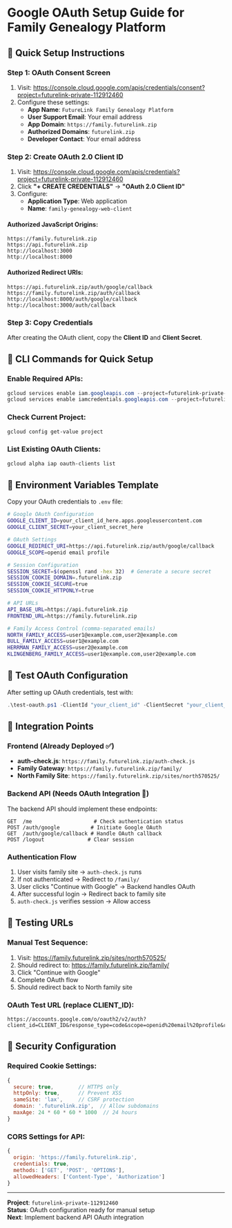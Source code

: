 # Google OAuth Setup Guide for Family Genealogy Platform

## 🎯 Quick Setup Instructions

### Step 1: OAuth Consent Screen
1. Visit: https://console.cloud.google.com/apis/credentials/consent?project=futurelink-private-112912460
2. Configure these settings:
   - **App Name**: `FutureLink Family Genealogy Platform`  
   - **User Support Email**: Your email address
   - **App Domain**: `https://family.futurelink.zip`
   - **Authorized Domains**: `futurelink.zip`
   - **Developer Contact**: Your email address

### Step 2: Create OAuth 2.0 Client ID
1. Visit: https://console.cloud.google.com/apis/credentials?project=futurelink-private-112912460
2. Click **"+ CREATE CREDENTIALS"** → **"OAuth 2.0 Client ID"**
3. Configure:
   - **Application Type**: Web application
   - **Name**: `family-genealogy-web-client`

#### Authorized JavaScript Origins:
```
https://family.futurelink.zip
https://api.futurelink.zip
http://localhost:3000
http://localhost:8000
```

#### Authorized Redirect URIs:
```
https://api.futurelink.zip/auth/google/callback
https://family.futurelink.zip/auth/callback  
http://localhost:8000/auth/google/callback
http://localhost:3000/auth/callback
```

### Step 3: Copy Credentials
After creating the OAuth client, copy the **Client ID** and **Client Secret**.

## 🔧 CLI Commands for Quick Setup

### Enable Required APIs:
```powershell
gcloud services enable iam.googleapis.com --project=futurelink-private-112912460
gcloud services enable iamcredentials.googleapis.com --project=futurelink-private-112912460
```

### Check Current Project:
```powershell
gcloud config get-value project
```

### List Existing OAuth Clients:
```powershell
gcloud alpha iap oauth-clients list
```

## 📝 Environment Variables Template

Copy your OAuth credentials to `.env` file:

```bash
# Google OAuth Configuration
GOOGLE_CLIENT_ID=your_client_id_here.apps.googleusercontent.com  
GOOGLE_CLIENT_SECRET=your_client_secret_here

# OAuth Settings
GOOGLE_REDIRECT_URI=https://api.futurelink.zip/auth/google/callback
GOOGLE_SCOPE=openid email profile

# Session Configuration
SESSION_SECRET=$(openssl rand -hex 32)  # Generate a secure secret
SESSION_COOKIE_DOMAIN=.futurelink.zip
SESSION_COOKIE_SECURE=true
SESSION_COOKIE_HTTPONLY=true

# API URLs
API_BASE_URL=https://api.futurelink.zip
FRONTEND_URL=https://family.futurelink.zip

# Family Access Control (comma-separated emails)
NORTH_FAMILY_ACCESS=user1@example.com,user2@example.com
BULL_FAMILY_ACCESS=user1@example.com  
HERRMAN_FAMILY_ACCESS=user2@example.com
KLINGENBERG_FAMILY_ACCESS=user1@example.com,user2@example.com
```

## 🧪 Test OAuth Configuration

After setting up OAuth credentials, test with:

```powershell
.\test-oauth.ps1 -ClientId "your_client_id" -ClientSecret "your_client_secret"
```

## 🔗 Integration Points

### Frontend (Already Deployed ✅)
- **auth-check.js**: `https://family.futurelink.zip/auth-check.js`
- **Family Gateway**: `https://family.futurelink.zip/family/`
- **North Family Site**: `https://family.futurelink.zip/sites/north570525/`

### Backend API (Needs OAuth Integration 🔄)
The backend API should implement these endpoints:

```http
GET  /me                    # Check authentication status
POST /auth/google          # Initiate Google OAuth
GET  /auth/google/callback # Handle OAuth callback  
POST /logout              # Clear session
```

### Authentication Flow
1. User visits family site → `auth-check.js` runs
2. If not authenticated → Redirect to `/family/`  
3. User clicks "Continue with Google" → Backend handles OAuth
4. After successful login → Redirect back to family site
5. `auth-check.js` verifies session → Allow access

## 🚀 Testing URLs

### Manual Test Sequence:
1. Visit: https://family.futurelink.zip/sites/north570525/
2. Should redirect to: https://family.futurelink.zip/family/
3. Click "Continue with Google"
4. Complete OAuth flow
5. Should redirect back to North family site

### OAuth Test URL (replace CLIENT_ID):
```
https://accounts.google.com/o/oauth2/v2/auth?client_id=CLIENT_ID&response_type=code&scope=openid%20email%20profile&redirect_uri=https://api.futurelink.zip/auth/google/callback&state=test
```

## 🔐 Security Configuration

### Required Cookie Settings:
```javascript
{
  secure: true,        // HTTPS only
  httpOnly: true,      // Prevent XSS
  sameSite: 'lax',     // CSRF protection
  domain: '.futurelink.zip',  // Allow subdomains
  maxAge: 24 * 60 * 60 * 1000  // 24 hours
}
```

### CORS Settings for API:
```javascript
{
  origin: 'https://family.futurelink.zip',
  credentials: true,
  methods: ['GET', 'POST', 'OPTIONS'],
  allowedHeaders: ['Content-Type', 'Authorization']
}
```

---

**Project**: `futurelink-private-112912460`  
**Status**: OAuth configuration ready for manual setup  
**Next**: Implement backend API OAuth integration